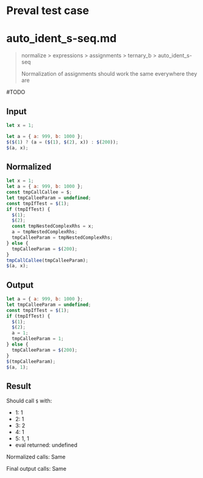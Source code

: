 # Preval test case

# auto_ident_s-seq.md

> normalize > expressions > assignments > ternary_b > auto_ident_s-seq
>
> Normalization of assignments should work the same everywhere they are

#TODO

## Input

`````js filename=intro
let x = 1;

let a = { a: 999, b: 1000 };
$($(1) ? (a = ($(1), $(2), x)) : $(200));
$(a, x);
`````

## Normalized

`````js filename=intro
let x = 1;
let a = { a: 999, b: 1000 };
const tmpCallCallee = $;
let tmpCalleeParam = undefined;
const tmpIfTest = $(1);
if (tmpIfTest) {
  $(1);
  $(2);
  const tmpNestedComplexRhs = x;
  a = tmpNestedComplexRhs;
  tmpCalleeParam = tmpNestedComplexRhs;
} else {
  tmpCalleeParam = $(200);
}
tmpCallCallee(tmpCalleeParam);
$(a, x);
`````

## Output

`````js filename=intro
let a = { a: 999, b: 1000 };
let tmpCalleeParam = undefined;
const tmpIfTest = $(1);
if (tmpIfTest) {
  $(1);
  $(2);
  a = 1;
  tmpCalleeParam = 1;
} else {
  tmpCalleeParam = $(200);
}
$(tmpCalleeParam);
$(a, 1);
`````

## Result

Should call `$` with:
 - 1: 1
 - 2: 1
 - 3: 2
 - 4: 1
 - 5: 1, 1
 - eval returned: undefined

Normalized calls: Same

Final output calls: Same
